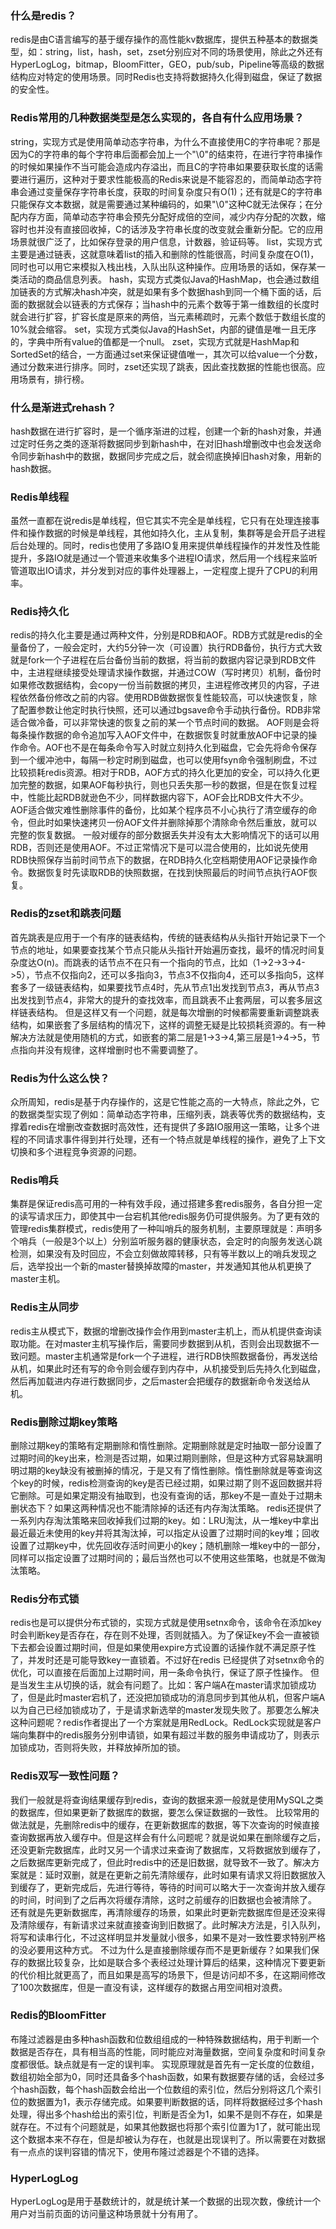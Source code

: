 ### 什么是redis？
   redis是由C语言编写的基于缓存操作的高性能kv数据库，提供五种基本的数据类型，如：string，list，hash，set，zset分别应对不同的场景使用，除此之外还有HyperLogLog，bitmap，BloomFitter，GEO，pub/sub，Pipeline等高级的数据结构应对特定的使用场景。同时Redis也支持将数据持久化得到磁盘，保证了数据的安全性。

### Redis常用的几种数据类型是怎么实现的，各自有什么应用场景？
   string，实现方式是使用简单动态字符串，为什么不直接使用C的字符串呢？那是因为C的字符串的每个字符串后面都会加上一个"\0"的结束符，在进行字符串操作的时候如果操作不当可能会造成内存溢出，而且C的字符串如果要获取长度的话需要进行遍历，这种对于要求性能极高的Redis来说是不能容忍的，而简单动态字符串会通过变量保存字符串长度，获取的时间复杂度只有O(1)；还有就是C的字符串只能保存文本数据，就是需要通过某种编码的，如果"\0"这种C就无法保存；在分配内存方面，简单动态字符串会预先分配好成倍的空间，减少内存分配的次数，缩容时也并没有直接回收掉，C的话涉及字符串长度的改变就会重新分配。它的应用场景就很广泛了，比如保存登录的用户信息，计数器，验证码等。
   list，实现方式主要是通过链表，这就意味着list的插入和删除的性能很高，时间复杂度在O(1)，同时也可以用它来模拟入栈出栈，入队出队这种操作。应用场景的话如，保存某一类活动的商品信息列表。
   hash，实现方式类似Java的HashMap，也会通过数组加链表的方式解决hash冲突，就是如果有多个数据hash到同一个桶下面的话，后面的数据就会以链表的方式保存；当hash中的元素个数等于第一维数组的长度时就会进行扩容，扩容长度是原来的两倍，当元素稀疏时，元素个数低于数组长度的10%就会缩容。
   set，实现方式类似Java的HashSet，内部的键值是唯一且无序的，字典中所有value的值都是一个null。
   zset，实现方式就是HashMap和SortedSet的结合，一方面通过set来保证键值唯一，其次可以给value一个分数，通过分数来进行排序。同时，zset还实现了跳表，因此查找数据的性能也很高。应用场景有，排行榜。

### 什么是渐进式rehash？
   hash数据在进行扩容时，是一个循序渐进的过程，创建一个新的hash对象，并通过定时任务之类的逐渐将数据同步到新hash中，在对旧hash增删改中也会发送命令同步新hash中的数据，数据同步完成之后，就会彻底换掉旧hash对象，用新的hash数据。

### Redis单线程
   虽然一直都在说redis是单线程，但它其实不完全是单线程，它只有在处理连接事件和操作数据的时候是单线程，其他如持久化，主从复制，集群等是会开启子进程后台处理的。同时，redis也使用了多路IO复用来提供单线程操作的并发性及性能提升，多路IO就是通过一个管道来收集多个进程IO请求，然后用一个线程来监听管道取出IO请求，并分发到对应的事件处理器上，一定程度上提升了CPU的利用率。

### Redis持久化
   redis的持久化主要是通过两种文件，分别是RDB和AOF。RDB方式就是redis的全量备份了，一般会定时，大约5分钟一次（可设置）执行RDB备份，执行方式大致就是fork一个子进程在后台备份当前的数据，将当前的数据内容记录到RDB文件中，主进程继续接受处理请求操作数据，并通过COW（写时拷贝）机制，备份时如果修改数据结构，会copy一份当前数据的拷贝，主进程修改拷贝的内容，子进程依然备份修改之前的内容。使用RDB做数据恢复性能较高，可以快速恢复，除了配置参数让他定时执行快照，还可以通过bgsave命令手动执行备份。RDB非常适合做冷备，可以非常快速的恢复之前的某一个节点时间的数据。
   AOF则是会将每条操作数据的命令追加写入AOF文件中，在数据恢复时就重放AOF中记录的操作命令。AOF也不是在每条命令写入时就立刻持久化到磁盘，它会先将命令保存到一个缓冲池中，每隔一秒定时刷到磁盘，也可以使用fsyn命令强制刷盘，不过比较损耗redis资源。相对于RDB，AOF方式的持久化更加的安全，可以持久化更加完整的数据，如果AOF每秒执行，则也只丢失那一秒的数据，但是在恢复过程中，性能比起RDB就逊色不少，同样数据内容下，AOF会比RDB文件大不少。AOF适合做灾难性删除事件的备份，比如某个程序员不小心执行了清空缓存的命令，但此时如果快速拷贝一份AOF文件并删除掉那个清除命令然后重放，就可以完整的恢复数据。
   一般对缓存的部分数据丢失并没有太大影响情况下的话可以用RDB，否则还是使用AOF。不过正常情况下是可以混合使用的，比如说先使用RDB快照保存当前时间节点下的数据，在RDB持久化空档期使用AOF记录操作命令。数据恢复时先读取RDB的快照数据，在找到快照最后的时间节点执行AOF恢复。

### Redis的zset和跳表问题
   首先跳表是应用于一个有序的链表结构，传统的链表结构从头指针开始记录下一个节点的地址，如果要查找某个节点只能从头指针开始遍历查找，最坏的情况时间复杂度达O(n)。而跳表的话节点不在只有一个指向的节点，比如（1->2->3->4->5），节点不仅指向2，还可以多指向3，节点3不仅指向4，还可以多指向5，这样套多了一级链表结构，如果要找节点4时，先从节点1出发找到节点3，再从节点3出发找到节点4，非常大的提升的查找效率，而且跳表不止套两层，可以套多层这样链表结构。
   但是这样又有一个问题，就是每次增删的时候都需要重新调整跳表结构，如果嵌套了多层结构的情况下，这样的调整无疑是比较损耗资源的。有一种解决方法就是使用随机的方式，如嵌套的第二层是1->3->4,第三层是1->4->5，节点指向并没有规律，这样增删时也不需要调整了。

### Redis为什么这么快？
   众所周知，redis是基于内存操作的，这是它性能之高的一大特点，除此之外，它的数据类型实现了例如：简单动态字符串，压缩列表，跳表等优秀的数据结构，支撑着redis在增删改查数据时高效性，还有提供了多路IO服用这一策略，让多个进程的不同请求事件得到并行处理，还有一个特点就是单线程的操作，避免了上下文切换和多个进程竞争资源的问题。

### Redis哨兵
   集群是保证redis高可用的一种有效手段，通过搭建多套redis服务，各自分担一定的读写请求压力，即使其中一台宕机其他redis服务仍可提供服务。为了更有效的管理redis集群模式，redis使用了一种叫哨兵的服务机制，主要原理就是：声明多个哨兵（一般是3个以上）分别监听服务器的健康状态，会定时的向服务发送心跳检测，如果没有及时回应，不会立刻做故障转移，只有等半数以上的哨兵发现之后，选举投出一个新的master替换掉故障的master，并发通知其他从机更换了master主机。

### Redis主从同步
   redis主从模式下，数据的增删改操作会作用到master主机上，而从机提供查询读取功能。在对master主机写操作后，需要同步数据到从机，否则会出现数据不一致问题。master主机通常是fork一个子进程，进行RDB快照数据备份，再发送给从机，如果此时还有写的命令则会缓存到内存中，从机接受到后先持久化到磁盘，然后再加载进内存进行数据同步，之后master会把缓存的数据新命令发送给从机。

### Redis删除过期key策略
   删除过期key的策略有定期删除和惰性删除。定期删除就是定时抽取一部分设置了过期时间的key出来，检测是否过期，如果过期则删除，但是这种方式容易缺漏明明过期的key缺没有被删掉的情况，于是又有了惰性删除。惰性删除就是等查询这个key的时候，redis检测查询的key是否已经过期，如果过期了则不返回数据并将它删除。可是如果定期没有抽取到，也没有查询的话，那key不是一直处于过期未删状态下？如果这两种情况也不能清除掉的话还有内存淘汰策略。
   redis还提供了一系列内存淘汰策略来回收掉我们过期的key。如：LRU淘汰，从一堆key中拿出最近最近未使用的key并将其淘汰掉，可以指定从设置了过期时间的key堆；回收设置了过期key中，优先回收存活时间更小的key；随机删除一堆key中的一部分，同样可以指定设置了过期时间的；最后当然也可以不使用这些策略，也就是不做淘汰策略。

### Redis分布式锁
   redis也是可以提供分布式锁的，实现方式就是使用setnx命令，该命令在添加key时会判断key是否存在，存在则不处理，否则就插入。为了保证key不会一直被锁下去都会设置过期时间，但是如果使用expire方式设置的话操作就不满足原子性了，并发时还是可能导致key一直锁着。不过好在redis 已经提供了对setnx命令的优化，可以直接在后面加上过期时间，用一条命令执行，保证了原子性操作。
   但是当发生主从切换的话，就会有问题了。比如：客户端A在master请求加锁成功了，但是此时master宕机了，还没把加锁成功的消息同步到其他从机，但客户端A以为自己已经加锁成功了，于是请求新选举的master发现失败了。那要怎么解决这种问题呢？redis作者提出了一个方案就是用RedLock。RedLock实现就是客户端向集群中的redis服务分别申请锁，如果有超过半数的服务申请成功了，则表示加锁成功，否则将失败，并释放掉所加的锁。
   
### Redis双写一致性问题？
   我们一般就是将查询结果缓存到redis，查询的数据来源一般就是使用MySQL之类的数据库，但如果更新了数据库的数据，要怎么保证数据的一致性。
   比较常用的做法就是，先删除redis中的缓存，在更新数据库的数据，等下次查询的时候直接查询数据再放入缓存中。但是这样会有什么问题呢？就是说如果在删除缓存之后，还没更新完数据库，此时又另一个请求过来查询了数据库，又将数据放到缓存了，之后数据库更新完成了，但此时redis中的还是旧数据，就导致不一致了。解决方案就是：延时双删，就是在更新之前先清除缓存，此时如果有请求又将旧数据放入到缓存了，更新完成后，先进行等待，等待的时间可以略大于一次查询并放入缓存的时间，时间到了之后再次将缓存清除，这时之前缓存的旧数据也会被清除了。
   还有就是先更新数据库，再清除缓存的场景，如果此时更新完数据库但是还没来得及清除缓存，有新请求过来就直接查询到旧数据了。此时解决方法是，引入队列，将写和读串行化，不过这样明显并发量就小很多，如果不是对一致性要求特别严格的没必要用这种方式。
   不过为什么是直接删除缓存而不是更新缓存？如果我们保存的数据比较复杂，比如是联合多个表经过处理计算后的结果，这种情况下要更新的代价相比就更高了，而且如果是高写的场景下，但是访问却不多，在这期间修改了100次数据库，但是一直没有读，这样缓存的数据占用空间相对浪费。

### Redis的BloomFitter
   布隆过滤器是由多种hash函数和位数组组成的一种特殊数据结构，用于判断一个数据是否存在，具有相当高的性能，同时能应对海量数据，空间复杂度和时间复杂度都很低。缺点就是有一定的误判率。
   实现原理就是首先有一定长度的位数组，数组初始全部为0，同时还具备多个hash函数，如果有数据要存储的话，会经过多个hash函数，每个hash函数会给出一个位数组的索引位，然后分别将这几个索引位的数据置为1，表示存储完成。如果要判断数据的话，同样将数据经过多个hash处理，得出多个hash给出的索引位，判断是否全为1，如果不是则不存在，如果是就存在。不过有个问题就是，如果其他数据也将那个索引位置为1了，就可能出现这个数据本来不存在，但是却被认为存在，也就是出现误判了。所以需要在对数据有一点点的误判容错的情况下，使用布隆过滤器是个不错的选择。
   
### HyperLogLog
   HyperLogLog是用于基数统计的，就是统计某一个数据的出现次数，像统计一个用户对当前页面的访问量这种场景就十分有用了。